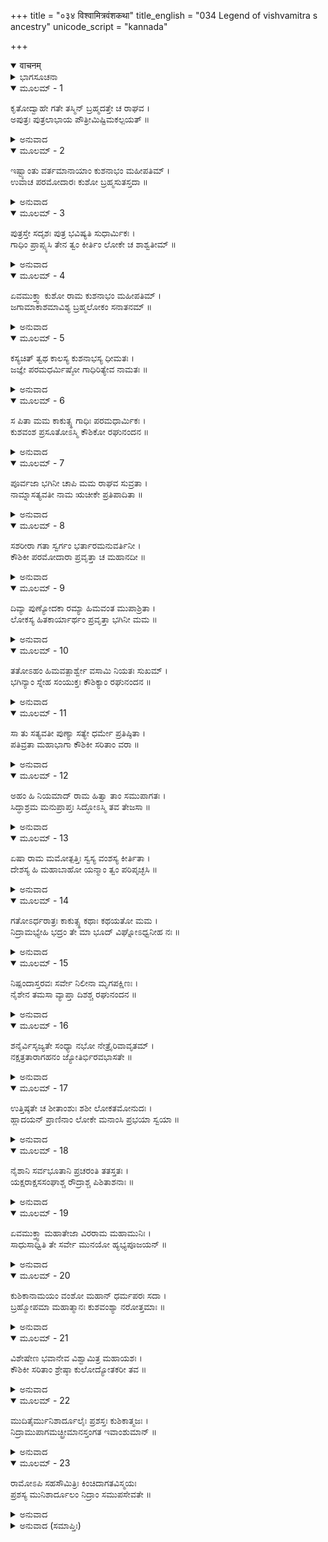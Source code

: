 +++
title = "०३४ विश्वामित्रवंशकथा"
title_english = "034 Legend of vishvamitra s ancestry"
unicode_script = "kannada"

+++
<details open><summary>वाचनम्</summary>

<div class="audioEmbed"  caption="श्रीराम-हरिसीताराममूर्ति-घनपाठिभ्यां वचनम्" src="https://archive.org/download/Ramayana-recitation-Sriram-harisItArAmamUrti-Ghanapaati-v2/Kanda_1/Kanda_1_BK-034-Vishvamitra_Vamsha_Varnavam.mp3"></div>
</details>



<details><summary>ಭಾಗಸೂಚನಾ</summary>

ಗಾಧಿ-ವಿಶ್ವಾಮಿತ್ರ-ಸತ್ಯವತಿಯರ ಜನ್ಮವೃತ್ತಾಂತ
</details>

<details open><summary>ಮೂಲಮ್ - 1</summary>

ಕೃತೋದ್ವಾಹೇ ಗತೇ ತಸ್ಮಿನ್ ಬ್ರಹ್ಮದತ್ತೇ ಚ ರಾಘವ ।  
ಅಪುತ್ರಃ ಪುತ್ರಲಾಭಾಯ ಪೌತ್ರೀಮಿಷ್ಟಿಮಕಲ್ಪಯತ್ ॥
</details>

<details><summary>ಅನುವಾದ</summary>

ರಘುನಂದನ! ವಿವಾಹಗಳನ್ನು ಮಾಡಿಕೊಂಡು ರಾಜಾ ಬ್ರಹ್ಮದತ್ತನು ಹೊರಟುಹೋದಾಗ, ಪುತ್ರಹೀನ ಕುಶನಾಭನು ಶ್ರೇಷ್ಠ ಪುತ್ರನ ಪ್ರಾಪ್ತಿಗಾಗಿ ಪುತ್ರಕಾಮೇಷ್ಟಿ ಯಜ್ಞವನ್ನು ಕೈಗೊಂಡನು.॥1॥
</details>

<details open><summary>ಮೂಲಮ್ - 2</summary>

ಇಷ್ಟ್ಯಾಂತು ವರ್ತಮಾನಾಯಾಂ ಕುಶನಾಭಂ ಮಹೀಪತಿಮ್ ।  
ಉವಾಚ ಪರಮೋದಾರಃ ಕುಶೋ ಬ್ರಹ್ಮಸುತಸ್ತದಾ ॥
</details>

<details><summary>ಅನುವಾದ</summary>

ಆ ಯಜ್ಞ ನಡೆಯುತ್ತಿರುವಾಗ ಪರಮ ಉದಾರ ಬ್ರಹ್ಮಕುಮಾರ ಮಹಾರಾಜ ಕುಶನು ಕುಶನಾಭನಲ್ಲಿ ಹೇಳಿದನು.॥2॥
</details>

<details open><summary>ಮೂಲಮ್ - 3</summary>

ಪುತ್ರಸ್ತೇ ಸದೃಶಃ ಪುತ್ರ ಭವಿಷ್ಯತಿ ಸುಧಾರ್ಮಿಕಃ ।  
ಗಾಧಿಂ ಪ್ರಾಪ್ಸ್ಯಸಿ ತೇನ ತ್ವಂ ಕೀರ್ತಿಂ ಲೋಕೇ ಚ ಶಾಶ್ವತೀಮ್ ॥
</details>

<details><summary>ಅನುವಾದ</summary>

ಮಗು ಕುಶನಾಭನೇ! ಪರಮಧಾರ್ಮಿಕನಾದ ಹಾಗೂ ನಿನಗೆ ಅನುರೂಪನಾದ ಮಗನು ಹುಟ್ಟುವನು. ಅವನನ್ನು ಗಾಧಿ ಎಂದು ಕರೆಯುವರು. ಅವನಿಂದ ನೀನು ಲೋಕದಲ್ಲಿ ಶಾಶ್ವತವಾದ ಕೀರ್ತಿಯನ್ನು ಪಡೆಯುವೆ.॥3॥
</details>

<details open><summary>ಮೂಲಮ್ - 4</summary>

ಏವಮುಕ್ತ್ವಾ ಕುಶೋ ರಾಮ ಕುಶನಾಭಂ ಮಹೀಪತಿಮ್ ।  
ಜಗಾಮಾಕಾಶಮಾವಿಶ್ಯ ಬ್ರಹ್ಮಲೋಕಂ ಸನಾತನಮ್ ॥
</details>

<details><summary>ಅನುವಾದ</summary>

ಶ್ರೀರಾಮ! ಪೃಥ್ವಿಪತಿ ಕುಶನಾಭನಲ್ಲಿ ಹೀಗೆ ಹೇಳಿ ರಾಜರ್ಷಿ ಕುಶನು ಆಕಾಶದಲ್ಲಿರುವ ಸನಾತನ ಬ್ರಹ್ಮಲೋಕಕ್ಕೆ ತೆರಳಿದನು.॥4॥
</details>

<details open><summary>ಮೂಲಮ್ - 5</summary>

ಕಸ್ಯಚಿತ್ ತ್ವಥ ಕಾಲಸ್ಯ ಕುಶನಾಭಸ್ಯ ಧೀಮತಃ ।  
ಜಜ್ಞೇ ಪರಮಧರ್ಮಿಷ್ಠೋ ಗಾಧಿರಿತ್ಯೇವ ನಾಮತಃ ॥
</details>

<details><summary>ಅನುವಾದ</summary>

ಕೆಲವು ಕಾಲದ ಬಳಿಕ ಬುದ್ಧಿವಂತ ರಾಜಾ ಕುಶನಾಭನಲ್ಲಿ ಪರಮ ಧಾರ್ಮಿಕ ಗಾಧಿ ಎಂಬ ಪುತ್ರನು ಹುಟ್ಟಿದನು.॥5॥
</details>

<details open><summary>ಮೂಲಮ್ - 6</summary>

ಸ ಪಿತಾ ಮಮ ಕಾಕುತ್ಸ್ಥ ಗಾಧಿಃ ಪರಮಧಾರ್ಮಿಕಃ ।  
ಕುಶವಂಶ ಪ್ರಸೂತೋಽಸ್ಮಿ ಕೌಶಿಕೋ ರಘುನಂದನ ॥
</details>

<details><summary>ಅನುವಾದ</summary>

ಕಾಕುತ್ಸ್ಥನೇ! ಆ ಪರಮ ಧರ್ಮಾತ್ಮಾ ರಾಜಾ ಗಾಧಿಯು ನನ್ನ ತಂದೆಯಾಗಿದ್ದರು. ನಾನು ಕುಶನ ವಂಶದಲ್ಲಿ ಹುಟ್ಟಿದ್ದರಿಂದ ನನ್ನನ್ನು ‘ಕೌಶಿಕ’ ಎಂದು ಹೇಳುತ್ತಾರೆ.॥6॥
</details>

<details open><summary>ಮೂಲಮ್ - 7</summary>

ಪೂರ್ವಜಾ ಭಗಿನೀ ಚಾಪಿ ಮಮ ರಾಘವ ಸುವ್ರತಾ ।  
ನಾಮ್ನಾಸತ್ಯವತೀ ನಾಮ ಋಚೀಕೇ ಪ್ರತಿಪಾದಿತಾ ॥
</details>

<details><summary>ಅನುವಾದ</summary>

ರಾಮನೇ! ನನಗಿಂತಲೂ ಮೊದಲು ಹುಟ್ಟಿದ ಸುವ್ರತೆಯಾದ ಸತ್ಯವತಿ ಎಂಬ ಹೆಸರಿನ ನಮ್ಮಕ್ಕನನ್ನು ಋಚೀಕನು ಪಾಣಿಗ್ರಹಣ ಮಾಡಿಕೊಂಡನು.॥7॥
</details>

<details open><summary>ಮೂಲಮ್ - 8</summary>

ಸಶರೀರಾ ಗತಾ ಸ್ವರ್ಗಂ ಭರ್ತಾರಮನುವರ್ತಿನೀ ।  
ಕೌಶಿಕೀ ಪರಮೋದಾರಾ ಪ್ರವೃತ್ತಾ ಚ ಮಹಾನದೀ ॥
</details>

<details><summary>ಅನುವಾದ</summary>

ತನ್ನ ಪತಿಯನ್ನು ಅನುಸರಿಸುವ ಸತ್ಯವತಿಯು ಶರೀರಸಹಿತ ಸ್ವರ್ಗಲೋಕಕ್ಕೆ ಹೊರಟುಹೋದಳು. ಆಕೆಯೇ ಪರಮ ಉದಾರ ಮಹಾನದೀ ಕೌಶಿಕಿಯ ರೂಪದಲ್ಲಿ ಪ್ರಕಟಳಾಗಿ ಈ ಭೂಲೋಕದಲ್ಲಿ ಹರಿಯುತ್ತಿರುವಳು.॥8॥
</details>

<details open><summary>ಮೂಲಮ್ - 9</summary>

ದಿವ್ಯಾ ಪುಣ್ಯೋದಕಾ ರಮ್ಯಾ ಹಿಮವಂತ ಮುಪಾಶ್ರಿತಾ ।  
ಲೋಕಸ್ಯ ಹಿತಕಾರ್ಯಾರ್ಥಂ ಪ್ರವೃತ್ತಾ ಭಗಿನೀ ಮಮ ॥
</details>

<details><summary>ಅನುವಾದ</summary>

ನನ್ನ ಅಕ್ಕನು ಜಗತ್ತಿನ ಹಿತಕ್ಕಾಗಿ ಹಿವಾಲಯವನ್ನು ಆಶ್ರಯಿಸಿ ನದಿ ರೂಪದಿಂದ ಪ್ರವಹಿಸುತ್ತಿರುವಳು. ಆ ಪುಣ್ಯಸಲಿಲಾ ದಿವ್ಯ ನದಿಯು ಬಹಳ ರಮಣೀಯವಾಗಿರುವಳು.॥9॥
</details>

<details open><summary>ಮೂಲಮ್ - 10</summary>

ತತೋಽಹಂ ಹಿಮವತ್ಪಾರ್ಶ್ವೇ ವಸಾಮಿ ನಿಯತಃ ಸುಖಮ್ ।  
ಭಗಿನ್ಯಾಂ ಸ್ನೇಹ ಸಂಯುಕ್ತಃ ಕೌಶಿಕ್ಯಾಂ ರಘುನಂದನ ॥
</details>

<details><summary>ಅನುವಾದ</summary>

ರಘುನಂದನ! ನನಗೆ ನನ್ನ ಅಕ್ಕನಾದ ಕೌಶಿಕಿಯ ಕುರಿತು ತುಂಬಾ ಸ್ನೇಹವಿದೆ. ಆದ್ದರಿಂದ ನಾನು ಹಿಮಾಲಯದ ಬಳಿ ಅದರ ತೀರದಲ್ಲಿ ನಿಯಮಾನುಪೂರ್ವಕ ಬಹಳ ಸುಖವಾಗಿ ವಾಸಿಸುತ್ತಿದ್ದೇನೆ.॥10॥
</details>

<details open><summary>ಮೂಲಮ್ - 11</summary>

ಸಾ ತು ಸತ್ಯವತೀ ಪುಣ್ಯಾ ಸತ್ಯೇ ಧರ್ಮೇ ಪ್ರತಿಷ್ಠಿತಾ ।  
ಪತಿವ್ರತಾ ಮಹಾಭಾಗಾ ಕೌಶಿಕೀ ಸರಿತಾಂ ವರಾ ॥
</details>

<details><summary>ಅನುವಾದ</summary>

ಪುಣ್ಯಮಯಿ ಸತ್ಯವತಿಯು ಸತ್ಯಧರ್ಮದಲ್ಲಿ ಪ್ರತಿಷ್ಠಿತಳಾಗಿದ್ದಾಳೆ. ಆ ಪರಮ ಸೌಭಾಗ್ಯಶಾಲಿನೀ ಪತಿವ್ರತಾ ದೇವಿಯು ಇಲ್ಲಿ ನದಿಗಳಲ್ಲಿ ಶ್ರೇಷ್ಠವಾದ ಕೌಶಿಕಿಯ ರೂಪದಿಂದ ಇರುವಳು.॥11॥
</details>

<details open><summary>ಮೂಲಮ್ - 12</summary>

ಅಹಂ ಹಿ ನಿಯಮಾದ್ ರಾಮ ಹಿತ್ವಾ ತಾಂ ಸಮುಪಾಗತಃ ।  
ಸಿದ್ಧಾಶ್ರಮ ಮನುಪ್ರಾಪ್ತಃ ಸಿದ್ಧೋಽಸ್ಮಿ ತವ ತೇಜಸಾ ॥
</details>

<details><summary>ಅನುವಾದ</summary>

ಶ್ರೀರಾಮಾ! ಯಜ್ಞ ಸಂಬಂಧೀ ನಿಯಮದ ಸಿದ್ಧಿಗಾಗಿಯೇ ನನ್ನ ಅಕ್ಕನನ್ನು ಬಿಟ್ಟು ಸಿದ್ಧಾಶ್ರಮಕ್ಕೆ ಬಂದಿದ್ದೆ. ಈಗ ನಿನ್ನ ತೇಜದಿಂದ ನನಗೆ ಆ ಸಿದ್ಧಿಯು ಪ್ರಾಪ್ತವಾಯಿತು.॥12॥
</details>

<details open><summary>ಮೂಲಮ್ - 13</summary>

ಏಷಾ ರಾಮ ಮಮೋತ್ಪತ್ತಿಃ ಸ್ವಸ್ಯ ವಂಶಸ್ಯ ಕೀರ್ತಿತಾ ।  
ದೇಶಸ್ಯ ಹಿ ಮಹಾಬಾಹೋ ಯನ್ಮಾಂ ತ್ವಂ ಪರಿಪೃಚ್ಛಸಿ ॥
</details>

<details><summary>ಅನುವಾದ</summary>

ಮಹಾಬಾಹು ಶ್ರೀರಾಮಾ! ನೀನು ಕೇಳಿದ್ದರಿಂದ ನಾನು ನಿನಗೆ ಶೋಣಭದ್ರ ತೀರದ ಪ್ರವೇಶದ ಪರಿಚಯವನ್ನು ಮಾಡಿಸುವಾಗ ನನ್ನ ಹಾಗೂ ನನ್ನ ಕುಲದ ಉತ್ಪತ್ತಿಯನ್ನು ತಿಳಿಸಿದೆ.॥1.॥
</details>

<details open><summary>ಮೂಲಮ್ - 14</summary>

ಗತೋಽರ್ಧರಾತ್ರಃ ಕಾಕುತ್ಸ್ಥ ಕಥಾಃ ಕಥಯತೋ ಮಮ ।  
ನಿದ್ರಾಮಭ್ಯೇಹಿ ಭದ್ರಂ ತೇ ಮಾ ಭೂದ್ ವಿಘ್ನೋಽಧ್ವನೀಹ ನಃ ॥
</details>

<details><summary>ಅನುವಾದ</summary>

ಕಾಕುತ್ಸ್ಥನೇ! ನಾನು ಕಥೆ ಹೇಳುತ್ತಾ-ಹೇಳುತ್ತಾ ಅರ್ಧರಾತ್ರಿ ಕಳೆದುಹೋಯಿತು. ಈಗ ಸ್ವಲ್ಪ ನಿದ್ದೆಮಾಡು. ನಿನಗೆ ಮಂಗಳವಾಗಲೀ. ಹೆಚ್ಚು ಜಾಗರಣೆಯಿಂದ ನಮ್ಮ ಯಾತ್ರೆಯಲ್ಲಿ ವಿಘ್ನ ಉಂಟಾಗಲು ನಾನು ಬಯಸುವುದಿಲ್ಲ.॥14॥
</details>

<details open><summary>ಮೂಲಮ್ - 15</summary>

ನಿಷ್ಪಂದಾಸ್ತರವಃ ಸರ್ವೇ ನಿಲೀನಾ ಮೃಗಪಕ್ಷಿಣಃ ।  
ನೈಶೇನ ತಮಸಾ ವ್ಯಾಪ್ತಾ ದಿಶಶ್ಚ ರಘುನಂದನ ॥
</details>

<details><summary>ಅನುವಾದ</summary>

ಯಾವುದೇ ವೃಕ್ಷದ ಒಂದು ಎಲೆಯೂ ಅಲುಗಾಡುವುದಿಲ್ಲ. ಪಶು-ಪಕ್ಷಿಗಳು ತಮ್ಮ-ತಮ್ಮ ವಾಸಸ್ಥಾನದಲ್ಲಿ ಅಡಗಿ ವಿಶ್ರಮಿಸುತ್ತಿರುವವು. ರಘುನಂದನ! ರಾತ್ರಿಯ ಅಂಧಕಾರದಿಂದ ಸಮಸ್ತ ದಿಕ್ಕುಗಳು ವ್ಯಾಪ್ತವಾಗಿವೆ.॥15॥
</details>

<details open><summary>ಮೂಲಮ್ - 16</summary>

ಶನೈರ್ವಿಸೃಜ್ಯತೇ ಸಂಧ್ಯಾ ನಭೋ ನೇತ್ರೈರಿವಾವೃತಮ್ ।  
ನಕ್ಷತ್ರತಾರಾಗಹನಂ ಜ್ಯೋತಿರ್ಭಿರವಭಾಸತೇ ॥
</details>

<details><summary>ಅನುವಾದ</summary>

ನಿಧಾನವಾಗಿ ಸಂಧ್ಯೆಯು ದೂರ ಸರಿಯುತ್ತಿದೆ. ನಕ್ಷತ್ರಗಳಿಂದ ತುಂಬಿದ ಆಕಾಶವು (ಸಹಸ್ರಾಕ್ಷ ಇಂದ್ರನಂತೆ) ಸಾವಿರಾರು ಜೋತಿರ್ಮಯ ನೇತ್ರಗಳಿಂದ ಆವೃತವಾಗಿವೆಯೋ ಎಂಬಂತೆ ಪ್ರಕಾಶಿತವಾಗುತ್ತಿದೆ.॥16॥
</details>

<details open><summary>ಮೂಲಮ್ - 17</summary>

ಉತ್ತಿಷ್ಠತೇ ಚ ಶೀತಾಂಶುಃ ಶಶೀ ಲೋಕತಮೋನುದಃ ।  
ಹ್ಲಾದಯನ್ ಪ್ರಾಣಿನಾಂ ಲೋಕೇ ಮನಾಂಸಿ ಪ್ರಭಯಾ ಸ್ವಯಾ ॥
</details>

<details><summary>ಅನುವಾದ</summary>

ಸಮಸ್ತಲೋಕಗಳ ಅಂಧಕಾರವನ್ನು ದೂರ ಮಾಡುವ ಶೀತರಶ್ಮಿ ಚಂದ್ರನು ತನ್ನ ಪ್ರಭೆಯಿಂದ ಜಗತ್ತಿನ ಪ್ರಾಣಿಗಳ ಮನಸ್ಸನ್ನು ಆಹ್ಲಾದ ಗೊಳಿಸುತ್ತ ಉದಯವಾಗುತ್ತಿದ್ದಾನೆ.॥17॥
</details>

<details open><summary>ಮೂಲಮ್ - 18</summary>

ನೈಶಾನಿ ಸರ್ವಭೂತಾನಿ ಪ್ರಚರಂತಿ ತತಸ್ತತಃ ।  
ಯಕ್ಷರಾಕ್ಷಸಸಂಘಾಶ್ಚ ರೌದ್ರಾಶ್ಚ ಪಿಶಿತಾಶನಾಃ ॥
</details>

<details><summary>ಅನುವಾದ</summary>

ರಾತ್ರೆಯಲ್ಲಿ ಸಂಚರಿಸುವ ಸಮಸ್ತ ಪ್ರಾಣಿ-ಯಕ್ಷ, ರಾಕ್ಷಸರೂ, ಸಮುದಾಯಗಳೂ ಹಾಗೂ ಭಯಂಕರ ಪಿಶಾಚಿಗಳು ಅಲ್ಲಿ-ಇಲ್ಲಿ ಅಲೆಯುತ್ತಾ ಇವೆ.॥18॥
</details>

<details open><summary>ಮೂಲಮ್ - 19</summary>

ಏವಮುಕ್ತ್ವಾ ಮಹಾತೇಜಾ ವಿರರಾಮ ಮಹಾಮುನಿಃ ।  
ಸಾಧುಸಾಧ್ವಿತಿ ತೇ ಸರ್ವೇ ಮುನಯೋ ಹ್ಯಭ್ಯಪೂಜಯನ್ ॥
</details>

<details><summary>ಅನುವಾದ</summary>

ಹೀಗೆ ಹೇಳಿ ಮಹಾತೇಜಸ್ವೀ ಮಹಾಮುನಿ ವಿಶ್ವಾಮಿತ್ರರು ಸುಮ್ಮನಾದರು. ಆಗ ಎಲ್ಲ ಮುನಿಗಳು ಧನ್ಯವಾದ ಕೊಡುತ್ತಾ ವಿಶ್ವಾಮಿತ್ರರನ್ನು ಭೂರಿ-ಭೂರಿ ಪ್ರಶಂಸೆ ಮಾಡಿದರು.॥19॥
</details>

<details open><summary>ಮೂಲಮ್ - 20</summary>

ಕುಶಿಕಾನಾಮಯಂ ವಂಶೋ ಮಹಾನ್ ಧರ್ಮಪರಃ ಸದಾ ।  
ಬ್ರಹ್ಮೋಪಮಾ ಮಹಾತ್ಮಾನಃ ಕುಶವಂಶ್ಯಾ ನರೋತ್ತಮಾಃ ॥
</details>

<details><summary>ಅನುವಾದ</summary>

ಕುಶಪುತ್ರರ ಈ ವಂಶ ಸದಾಕಾಲ ಮಹಾನ್ ಧರ್ಮಪರಾಯಣವಾಗಿದೆ. ಕುಶವಂಶೀ ಮಹಾತ್ಮಾ ಶ್ರೇಷ್ಠ ಮಾನವರು ಬ್ರಹ್ಮದೇವರಂತೆ ತೇಜಸ್ವಿಯಾಗಿದ್ದಾರೆ.॥20॥
</details>

<details open><summary>ಮೂಲಮ್ - 21</summary>

ವಿಶೇಷೇಣ ಭವಾನೇವ ವಿಶ್ವಾಮಿತ್ರ ಮಹಾಯಶಃ ।  
ಕೌಶಿಕೀ ಸರಿತಾಂ ಶ್ರೇಷ್ಠಾ ಕುಲೋದ್ಯೋತಕರೀ ತವ ॥
</details>

<details><summary>ಅನುವಾದ</summary>

ಮಹಾಯಶಸ್ವೀ ವಿಶ್ವಾಮಿತ್ರರೇ! ನಿಮ್ಮ ವಂಶದಲ್ಲಿ ಎಲ್ಲರಿಗಿಂತ ದೊಡ್ಡ ಮಹಾತ್ಮ ತಾವೇ ಆಗಿರುವಿರಿ ಹಾಗೂ ನದಿಗಳಲ್ಲಿ ಶ್ರೇಷ್ಠ ಕೌಶಿಕಿಯೂ ತಮ್ಮ ಕುಲದ ಕೀರ್ತಿಯನ್ನು ಬೆಳಗುತ್ತಿರುವಳು.॥21॥
</details>

<details open><summary>ಮೂಲಮ್ - 22</summary>

ಮುದಿತೈರ್ಮುನಿಶಾರ್ದೂಲೈಃ ಪ್ರಶಸ್ತಃ ಕುಶಿಕಾತ್ಮಜಃ ।  
ನಿದ್ರಾಮುಪಾಗಮಚ್ಛ್ರೀಮಾನಸ್ತಂಗತ ಇವಾಂಶುಮಾನ್ ॥
</details>

<details><summary>ಅನುವಾದ</summary>

ಹೀಗೆ ಆನಂದಮಗ್ನರಾದ ಆ ಮುನಿವರರಿಂದ ಪ್ರಶಂಶಿತನಾದ ಶ್ರೀಮಾನ್ ಕೌಶಿಕ ಮುನಿಗಳು ಅಸ್ತನಾದ ಸೂರ್ಯನಂತೆ ನಿದ್ದೆ ಮಾಡಿದರು.॥22॥
</details>

<details open><summary>ಮೂಲಮ್ - 23</summary>

ರಾಮೋಽಪಿ ಸಹಸೌಮಿತ್ರಿಃ ಕಿಂಚಿದಾಗತವಿಸ್ಮಯಃ  
ಪ್ರಶಸ್ಯ ಮುನಿಶಾರ್ದೂಲಂ ನಿದ್ರಾಂ ಸಮುಪಸೇವತೇ ॥
</details>

<details><summary>ಅನುವಾದ</summary>

ಆ ಕಥೆಯನ್ನು ಕೇಳಿ ಲಕ್ಷ್ಮಣ ಸಹಿತ ಶ್ರೀರಾಮನಿಗೂ ಆಶ್ಚರ್ಯವಾಯಿತು. ಅವನೂ ಮುನಿಶ್ರೇಷ್ಠ ವಿಶ್ವಾಮಿತ್ರರನ್ನು ಹೊಗಳುತ್ತಾ ನಿದ್ದೆಹೋದನು.॥23॥
</details>

<details><summary>ಅನುವಾದ (ಸಮಾಪ್ತಿಃ)</summary>

ವಾಲ್ಮೀಕಿ ವಿರಚಿತ ಆರ್ಷ ರಾಮಾಯಣ ಆದಿಕಾವ್ಯದ ಬಾಲಕಾಂಡದಲ್ಲಿ ಮೂವತ್ತನಾಲ್ಕನೆಯ ಸರ್ಗ ಪೂರ್ಣವಾಯಿತು. ॥34॥
</details>
